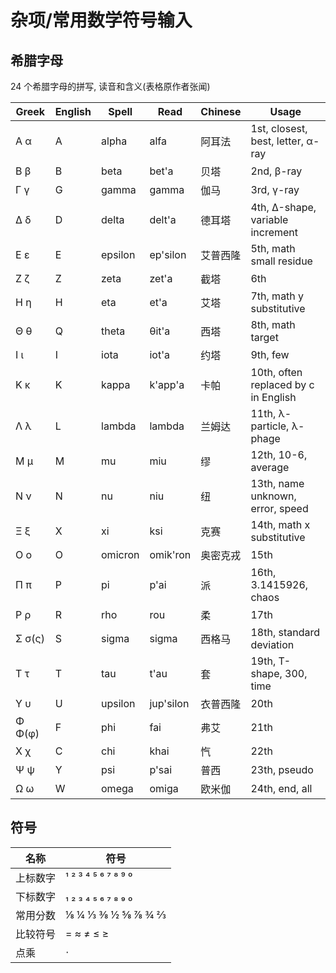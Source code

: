 # 杂项/常用数学符号输入

## 希腊字母

24 个希腊字母的拼写, 读音和含义(表格原作者张闻)

| Greek  | English |  Spell  |   Read    | Chinese  |                Usage                 |
| ------ | ------- | ------- | --------- | -------- | ------------------------------------ |
| Α   α  | A       | alpha   | alfa      | 阿耳法   | 1st, closest, best, letter, α-ray    |
| Β   β  | B       | beta    | bet'a     | 贝塔     | 2nd, β-ray                           |
| Γ   γ  | G       | gamma   | gamma     | 伽马     | 3rd, γ-ray                           |
| Δ   δ  | D       | delta   | delt'a    | 德耳塔   | 4th, Δ-shape, variable increment     |
| Ε   ε  | E       | epsilon | ep'silon  | 艾普西隆 | 5th, math small residue              |
| Ζ   ζ  | Z       | zeta    | zet'a     | 截塔     | 6th                                  |
| Η   η  | H       | eta     | et'a      | 艾塔     | 7th, math y substitutive             |
| Θ   θ  | Q       | theta   | θit'a     | 西塔     | 8th, math target                     |
| Ι   ι  | I       | iota    | iot'a     | 约塔     | 9th, few                             |
| Κ   κ  | K       | kappa   | k'app'a   | 卡帕     | 10th, often replaced by c in English |
| Λ   λ  | L       | lambda  | lambda    | 兰姆达   | 11th, λ-particle, λ-phage            |
| Μ   μ  | M       | mu      | miu       | 缪       | 12th, 10-6, average                  |
| Ν   ν  | N       | nu      | niu       | 纽       | 13th, name unknown, error, speed     |
| Ξ   ξ  | X       | xi      | ksi       | 克赛     | 14th, math x substitutive            |
| Ο   ο  | O       | omicron | omik'ron  | 奥密克戎 | 15th                                 |
| Π   π  | P       | pi      | p'ai      | 派       | 16th, 3.1415926, chaos               |
| Ρ   ρ  | R       | rho     | rou       | 柔       | 17th                                 |
| Σ σ(ς) | S       | sigma   | sigma     | 西格马   | 18th, standard deviation             |
| Τ   τ  | T       | tau     | t'au      | 套       | 19th, T-shape, 300, time             |
| Υ   υ  | U       | upsilon | jup'silon | 衣普西隆 | 20th                                 |
| Φ Φ(φ) | F       | phi     | fai       | 弗艾     | 21th                                 |
| Χ   χ  | C       | chi     | khai      | 忾       | 22th                                 |
| Ψ   ψ  | Y       | psi     | p'sai     | 普西     | 23th, pseudo                         |
| Ω   ω  | W       | omega   | omiga     | 欧米伽   | 24th, end, all                       |

## 符号

|   名称   |        符号         |
| -------- | ------------------- |
| 上标数字 | ¹ ² ³ ⁴ ⁵ ⁶ ⁷ ⁸ ⁹ ⁰ |
| 下标数字 | ₁ ₂ ₃ ₄ ₅ ₆ ₇ ₈ ₉ ₀ |
| 常用分数 | ⅛ ¼ ⅓ ⅜ ½ ⅝ ⅞ ¾ ⅔   |
| 比较符号 | = ≈ ≠ ≤ ≥           |
| 点乘     | ⋅                   |
